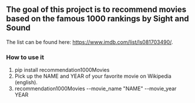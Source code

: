 ## The goal of this project is to recommend movies based on the famous 1000 rankings by Sight and Sound 
The list can be found here: https://www.imdb.com/list/ls081703490/.


### How to use it
1) pip install recommendation1000Movies <br />
2) Pick up the NAME and YEAR of your favorite movie on Wikipedia (english).
3) recommendation1000Movies --movie_name "NAME" --movie_year YEAR